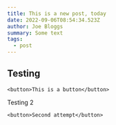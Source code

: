 ```yaml
---
title: This is a new post, today
date: 2022-09-06T08:54:34.523Z
author: Joe Bloggs
summary: Some text
tags:
  - post
---
```

## Testing

`<button>This is a button</button>`

Testing 2

```
<button>Second attempt</button>
```
